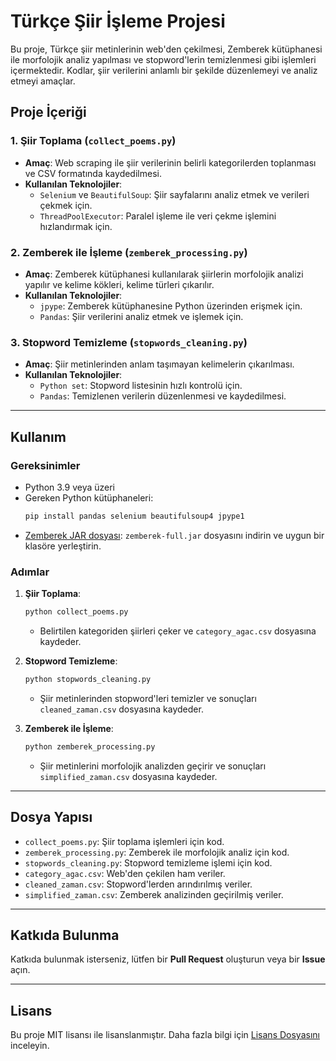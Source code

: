 
# Türkçe Şiir İşleme Projesi

Bu proje, Türkçe şiir metinlerinin web'den çekilmesi, Zemberek kütüphanesi ile morfolojik analiz yapılması ve stopword'lerin temizlenmesi gibi işlemleri içermektedir. Kodlar, şiir verilerini anlamlı bir şekilde düzenlemeyi ve analiz etmeyi amaçlar.

## Proje İçeriği

### 1. Şiir Toplama (`collect_poems.py`)
- **Amaç**: Web scraping ile şiir verilerinin belirli kategorilerden toplanması ve CSV formatında kaydedilmesi.
- **Kullanılan Teknolojiler**:
  - `Selenium` ve `BeautifulSoup`: Şiir sayfalarını analiz etmek ve verileri çekmek için.
  - `ThreadPoolExecutor`: Paralel işleme ile veri çekme işlemini hızlandırmak için.

### 2. Zemberek ile İşleme (`zemberek_processing.py`)
- **Amaç**: Zemberek kütüphanesi kullanılarak şiirlerin morfolojik analizi yapılır ve kelime kökleri, kelime türleri çıkarılır.
- **Kullanılan Teknolojiler**:
  - `jpype`: Zemberek kütüphanesine Python üzerinden erişmek için.
  - `Pandas`: Şiir verilerini analiz etmek ve işlemek için.

### 3. Stopword Temizleme (`stopwords_cleaning.py`)
- **Amaç**: Şiir metinlerinden anlam taşımayan kelimelerin çıkarılması.
- **Kullanılan Teknolojiler**:
  - `Python set`: Stopword listesinin hızlı kontrolü için.
  - `Pandas`: Temizlenen verilerin düzenlenmesi ve kaydedilmesi.

---

## Kullanım

### Gereksinimler
- Python 3.9 veya üzeri
- Gereken Python kütüphaneleri:
  ```bash
  pip install pandas selenium beautifulsoup4 jpype1
  ```
- [Zemberek JAR dosyası](https://github.com/ahmetaa/zemberek-nlp): `zemberek-full.jar` dosyasını indirin ve uygun bir klasöre yerleştirin.

### Adımlar
1. **Şiir Toplama**:
   ```bash
   python collect_poems.py
   ```
   - Belirtilen kategoriden şiirleri çeker ve `category_agac.csv` dosyasına kaydeder.

2. **Stopword Temizleme**:
   ```bash
   python stopwords_cleaning.py
   ```
   - Şiir metinlerinden stopword'leri temizler ve sonuçları `cleaned_zaman.csv` dosyasına kaydeder.

3. **Zemberek ile İşleme**:
   ```bash
   python zemberek_processing.py
   ```
   - Şiir metinlerini morfolojik analizden geçirir ve sonuçları `simplified_zaman.csv` dosyasına kaydeder.

---

## Dosya Yapısı

- `collect_poems.py`: Şiir toplama işlemleri için kod.
- `zemberek_processing.py`: Zemberek ile morfolojik analiz için kod.
- `stopwords_cleaning.py`: Stopword temizleme işlemi için kod.
- `category_agac.csv`: Web'den çekilen ham veriler.
- `cleaned_zaman.csv`: Stopword'lerden arındırılmış veriler.
- `simplified_zaman.csv`: Zemberek analizinden geçirilmiş veriler.

---

## Katkıda Bulunma

Katkıda bulunmak isterseniz, lütfen bir **Pull Request** oluşturun veya bir **Issue** açın.

---

## Lisans

Bu proje MIT lisansı ile lisanslanmıştır. Daha fazla bilgi için [Lisans Dosyasını](LICENSE) inceleyin.
